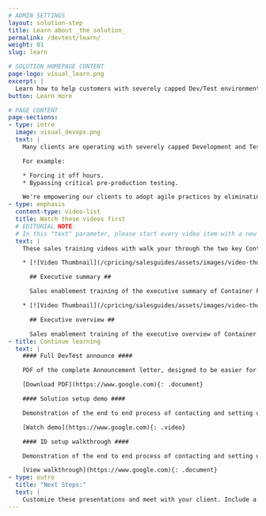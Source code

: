 ```yaml
---
# ADMIN SETTINGS
layout: solution-step
title: Learn about _the solution_
permalink: /devtest/learn/
weight: 01
slug: learn

# SOLUTION HOMEPAGE CONTENT
page-logo: visual_learn.png
excerpt: |
  Learn how to help customers with severely capped Dev/Test environments expand their capacity by alleviating cost limitations. Alleviating costs will allow developers to increase productivity and leverage modern, agile, DevOps on Z.
button: Learn more

# PAGE CONTENT
page-sections:
- type: intro
  image: visual_devops.png
  text: |
    Many clients are operating with severely capped Development and Test environments compromising best practices.

    For example:

    * Forcing it off hours.
    * Bypassing critical pre-production testing.

    We're empowering our clients to adopt agile practices by eliminating the fear of cost increase.
- type: emphasis
  content-type: video-list
  title: Watch these videos first
  # EDITORIAL NOTE:
  # In this "text" parameter, please start every video item with a new list item ("*"), a linked video thumbnail with a ".video-thumb" class ({": .video-thumb}"), an h2 title ("## Title Here ##"), and indenting each line for the video item with two spaces.
  text: |
    These sales training videos with walk your through the two key Container Pricing presentations you would give your clients.

    * [![Video Thumbnail](/cpricing/salesguides/assets/images/video-thumb.png)](https://example.com){: .video-thumb}

      ## Executive summary ##

      Sales enablement training of the executive summary of Container Pricing for IBM Z.

    * [![Video Thumbnail](/cpricing/salesguides/assets/images/video-thumb.png)](https://example.com){: .video-thumb}

      ## Executive overview ##

      Sales enablement training of the executive overview of Container Pricing for IBM Z.
- title: Continue learning
  text: |
    #### Full DevTest announce ####

    PDF of the complete Announcement letter, designed to be easier for clients to read.

    [Download PDF](https://www.google.com){: .document}

    #### Solution setup demo ####

    Demonstration of the end to end process of contacting and setting up an solution in a dedicated LPAR.

    [Watch demo](https://www.google.com){: .video}

    #### ID setup walkthrough ####

    Demonstration of the end to end process of contacting and setting up an solution in a dedidcated LPAR.

    [View walkthrough](https://www.google.com){: .document}
- type: outro
  title: "Next Steps:"
  text: |
    Customize these presentations and meet with your client. Include a senior representation from development who understands the pain points caused by severely capped DevTest environments.
---
```

